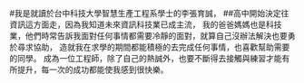 #我是就讀於台中科技大學智慧生產工程系學士的李張育誠，
##高中開始決定往資訊這方面走，因為我知道未來資訊科技業已成主流，
我的爸爸媽媽也是科技業，他們時常告訴我面對任何事情都需要冷靜的面對，就算自己沒辦法解決也要勇於尋求協助，
造就我在求學的期間都能積極的去完成任何事情，也喜歡幫助需要的同學。
成為一位工程師，除了自己的熱誠外，也要不斷得去接觸與練習才能有所提升，每一次的成功都能使我感到很快樂。
